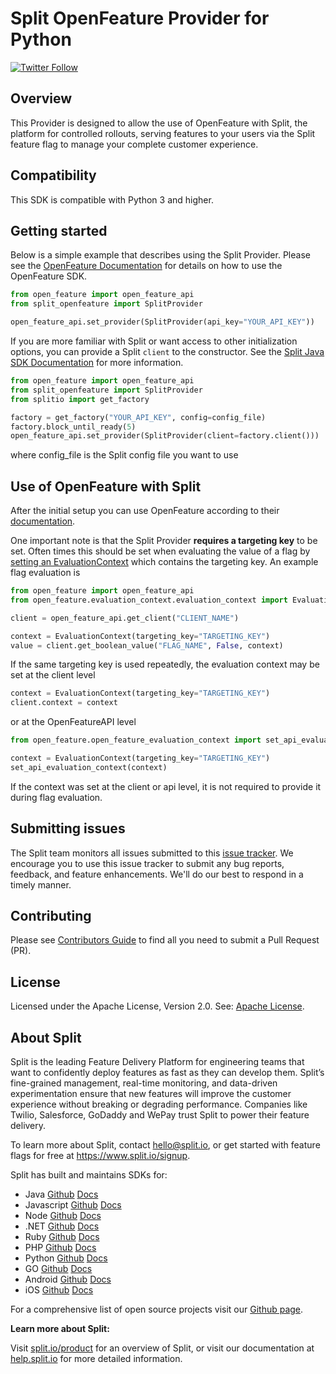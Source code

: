 # Split OpenFeature Provider for Python
[![Twitter Follow](https://img.shields.io/twitter/follow/splitsoftware.svg?style=social&label=Follow&maxAge=1529000)](https://twitter.com/intent/follow?screen_name=splitsoftware)

## Overview
This Provider is designed to allow the use of OpenFeature with Split, the platform for controlled rollouts, serving features to your users via the Split feature flag to manage your complete customer experience.

## Compatibility
This SDK is compatible with Python 3 and higher.

## Getting started
Below is a simple example that describes using the Split Provider. Please see the [OpenFeature Documentation](https://docs.openfeature.dev/docs/reference/concepts/evaluation-api) for details on how to use the OpenFeature SDK.

```python
from open_feature import open_feature_api
from split_openfeature import SplitProvider

open_feature_api.set_provider(SplitProvider(api_key="YOUR_API_KEY"))
```

If you are more familiar with Split or want access to other initialization options, you can provide a Split `client` to the constructor. See the [Split Java SDK Documentation](https://help.split.io/hc/en-us/articles/360020405151-Java-SDK) for more information.
```python
from open_feature import open_feature_api
from split_openfeature import SplitProvider
from splitio import get_factory

factory = get_factory("YOUR_API_KEY", config=config_file)
factory.block_until_ready(5)
open_feature_api.set_provider(SplitProvider(client=factory.client()))
```
where config_file is the Split config file you want to use

## Use of OpenFeature with Split
After the initial setup you can use OpenFeature according to their [documentation](https://docs.openfeature.dev/docs/reference/concepts/evaluation-api/).

One important note is that the Split Provider **requires a targeting key** to be set. Often times this should be set when evaluating the value of a flag by [setting an EvaluationContext](https://docs.openfeature.dev/docs/reference/concepts/evaluation-context) which contains the targeting key. An example flag evaluation is
```python
from open_feature import open_feature_api
from open_feature.evaluation_context.evaluation_context import EvaluationContext

client = open_feature_api.get_client("CLIENT_NAME")

context = EvaluationContext(targeting_key="TARGETING_KEY")
value = client.get_boolean_value("FLAG_NAME", False, context)
```
If the same targeting key is used repeatedly, the evaluation context may be set at the client level 
```python
context = EvaluationContext(targeting_key="TARGETING_KEY")
client.context = context
```
or at the OpenFeatureAPI level 
```python
from open_feature.open_feature_evaluation_context import set_api_evaluation_context

context = EvaluationContext(targeting_key="TARGETING_KEY")
set_api_evaluation_context(context)
````
If the context was set at the client or api level, it is not required to provide it during flag evaluation.

## Submitting issues
 
The Split team monitors all issues submitted to this [issue tracker](https://github.com/splitio/split-openfeature-provider-python/issues). We encourage you to use this issue tracker to submit any bug reports, feedback, and feature enhancements. We'll do our best to respond in a timely manner.

## Contributing
Please see [Contributors Guide](CONTRIBUTORS-GUIDE.md) to find all you need to submit a Pull Request (PR).

## License
Licensed under the Apache License, Version 2.0. See: [Apache License](http://www.apache.org/licenses/).

## About Split
 
Split is the leading Feature Delivery Platform for engineering teams that want to confidently deploy features as fast as they can develop them. Split’s fine-grained management, real-time monitoring, and data-driven experimentation ensure that new features will improve the customer experience without breaking or degrading performance. Companies like Twilio, Salesforce, GoDaddy and WePay trust Split to power their feature delivery.
 
To learn more about Split, contact hello@split.io, or get started with feature flags for free at https://www.split.io/signup.
 
Split has built and maintains SDKs for:
 
* Java [Github](https://github.com/splitio/java-client) [Docs](https://help.split.io/hc/en-us/articles/360020405151-Java-SDK)
* Javascript [Github](https://github.com/splitio/javascript-client) [Docs](https://help.split.io/hc/en-us/articles/360020448791-JavaScript-SDK)
* Node [Github](https://github.com/splitio/javascript-client) [Docs](https://help.split.io/hc/en-us/articles/360020564931-Node-js-SDK)
* .NET [Github](https://github.com/splitio/dotnet-client) [Docs](https://help.split.io/hc/en-us/articles/360020240172--NET-SDK)
* Ruby [Github](https://github.com/splitio/ruby-client) [Docs](https://help.split.io/hc/en-us/articles/360020673251-Ruby-SDK)
* PHP [Github](https://github.com/splitio/php-client) [Docs](https://help.split.io/hc/en-us/articles/360020350372-PHP-SDK)
* Python [Github](https://github.com/splitio/python-client) [Docs](https://help.split.io/hc/en-us/articles/360020359652-Python-SDK)
* GO [Github](https://github.com/splitio/go-client) [Docs](https://help.split.io/hc/en-us/articles/360020093652-Go-SDK)
* Android [Github](https://github.com/splitio/android-client) [Docs](https://help.split.io/hc/en-us/articles/360020343291-Android-SDK)
* iOS [Github](https://github.com/splitio/ios-client) [Docs](https://help.split.io/hc/en-us/articles/360020401491-iOS-SDK)
 
For a comprehensive list of open source projects visit our [Github page](https://github.com/splitio?utf8=%E2%9C%93&query=%20only%3Apublic%20).
 
**Learn more about Split:**
 
Visit [split.io/product](https://www.split.io/product) for an overview of Split, or visit our documentation at [help.split.io](http://help.split.io) for more detailed information.

